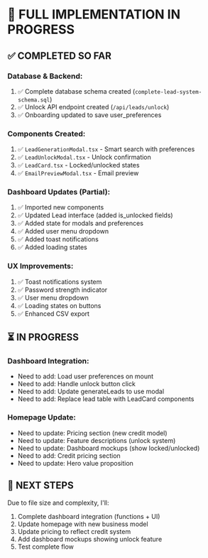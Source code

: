 # 🚀 FULL IMPLEMENTATION IN PROGRESS

## ✅ COMPLETED SO FAR

### **Database & Backend:**
1. ✅ Complete database schema created (`complete-lead-system-schema.sql`)
2. ✅ Unlock API endpoint created (`/api/leads/unlock`)
3. ✅ Onboarding updated to save user_preferences

### **Components Created:**
1. ✅ `LeadGenerationModal.tsx` - Smart search with preferences
2. ✅ `LeadUnlockModal.tsx` - Unlock confirmation
3. ✅ `LeadCard.tsx` - Locked/unlocked states
4. ✅ `EmailPreviewModal.tsx` - Email preview

### **Dashboard Updates (Partial):**
1. ✅ Imported new components
2. ✅ Updated Lead interface (added is_unlocked fields)
3. ✅ Added state for modals and preferences
4. ✅ Added user menu dropdown
5. ✅ Added toast notifications
6. ✅ Added loading states

### **UX Improvements:**
1. ✅ Toast notifications system
2. ✅ Password strength indicator
3. ✅ User menu dropdown
4. ✅ Loading states on buttons
5. ✅ Enhanced CSV export

## ⏳ IN PROGRESS

### **Dashboard Integration:**
- Need to add: Load user preferences on mount
- Need to add: Handle unlock button click
- Need to add: Update generateLeads to use modal
- Need to add: Replace lead table with LeadCard components

### **Homepage Update:**
- Need to update: Pricing section (new credit model)
- Need to update: Feature descriptions (unlock system)
- Need to update: Dashboard mockups (show locked/unlocked)
- Need to add: Credit pricing section
- Need to update: Hero value proposition

## 🎯 NEXT STEPS

Due to file size and complexity, I'll:
1. Complete dashboard integration (functions + UI)
2. Update homepage with new business model
3. Update pricing to reflect credit system
4. Add dashboard mockups showing unlock feature
5. Test complete flow

